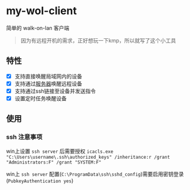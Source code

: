 # my-wol-client

简单的 walk-on-lan 客户端

> 因为有远程开机的需求，正好想玩一下kmp，所以就写了这个小工具

## 特性

- [x] 支持直接唤醒局域网内的设备
- [x] 支持通过[服务器](https://github.com/4o4E/my-wol-backend)唤醒远程设备
- [x] 支持通过ssh链接至设备并发送指令
- [x] 设置定时任务唤醒设备

## 使用

### ssh 注意事项

win上设置 `ssh server` 后需要授权 `icacls.exe "C:\Users\username\.ssh\authorized_keys" /inheritance:r /grant "Administrators:F" /grant "SYSTEM:F"`

win上 `ssh server` 配置(`C:\ProgramData\ssh\sshd_config`)需要启用密钥登录(`PubkeyAuthentication yes`)